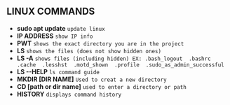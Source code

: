 ## LINUX COMMANDS

- **sudo apt update** `update linux`
- **IP ADDRESS** `show IP info`
- **PWT** `shows the exact directory you are in the project `
- **LS** `shows the files (does not show hidden ones)`
- **LS -A** `shows files (including hidden) EX: .bash_logout  .bashrc  .cache  .lesshst  .motd_shown  .profile  .sudo_as_admin_successful`
- **LS --HELP** `ls command guide`
- **MKDIR [DIR NAME]** `Used to creat a new directory` 
- **CD [path or dir name]**  `used to enter a directory or path` 
- **HISTORY** `displays command history`